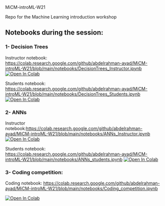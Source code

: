 MiCM-introML-W21

Repo for the Machine Learning introduction workshop

##  Notebooks during the session: 

### 1- Decision Trees
  Instructor notebook: https://colab.research.google.com/github/abdelrahman-ayad/MiCM-introML-W21/blob/main/notebooks/DecisionTrees_Instructor.ipynb
<a href="https://colab.research.google.com/github/abdelrahman-ayad/MiCM-introML-W21/blob/main/notebooks/DecisionTrees_Instructor.ipynb">
  <img src="https://colab.research.google.com/assets/colab-badge.svg" alt="Open In Colab"/>
</a>

  Students notebook: https://colab.research.google.com/github/abdelrahman-ayad/MiCM-introML-W21/blob/main/notebooks/DecisionTrees_Students.ipynb
<a href="https://colab.research.google.com/github/abdelrahman-ayad/MiCM-introML-W21/blob/main/notebooks/DecisionTrees_Students.ipynb">
  <img src="https://colab.research.google.com/assets/colab-badge.svg" alt="Open In Colab"/>
</a>

### 2- ANNs
  Instructor notebook:https://colab.research.google.com/github/abdelrahman-ayad/MiCM-introML-W21/blob/main/notebooks/ANNs_Instructor.ipynb
<a href="https://colab.research.google.com/github/abdelrahman-ayad/MiCM-introML-W21/blob/main/notebooks/ANNs_Instructor.ipynb">
  <img src="https://colab.research.google.com/assets/colab-badge.svg" alt="Open In Colab"/>
</a>

  Students notebook: https://colab.research.google.com/github/abdelrahman-ayad/MiCM-introML-W21/blob/main/notebooks/ANNs_students.ipynb
<a href="https://colab.research.google.com/github/abdelrahman-ayad/MiCM-introML-W21/blob/main/notebooks/ANNs_students.ipynb">
  <img src="https://colab.research.google.com/assets/colab-badge.svg" alt="Open In Colab"/>
</a>

### 3- Coding competition: 
  Coding notebook: https://colab.research.google.com/github/abdelrahman-ayad/MiCM-introML-W21/blob/main/notebooks/Coding_competition.ipynb

  <a href="https://colab.research.google.com/github/abdelrahman-ayad/MiCM-introML-W21/blob/main/notebooks/Coding_competition.ipynb">
  <img src="https://colab.research.google.com/assets/colab-badge.svg" alt="Open In Colab"/>
</a>


